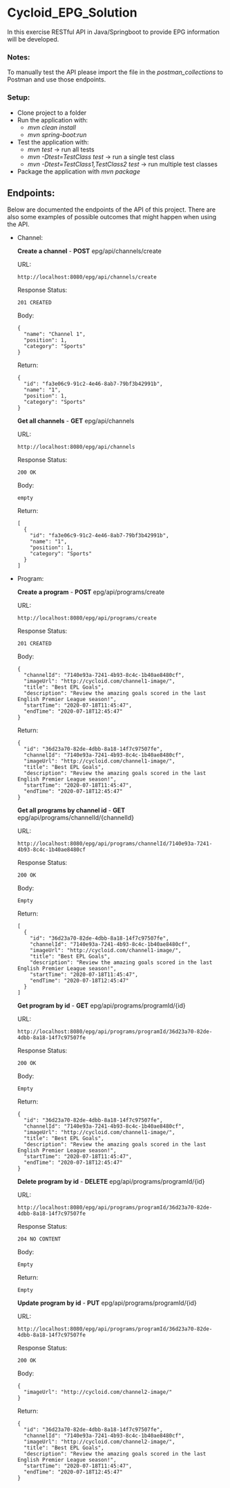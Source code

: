 # Cycloid_EPG_Solution
In this exercise RESTful API in Java/Springboot to provide EPG information will be developed.


### Notes:

To manually test the API please import the file in the _postman_collections_ to Postman and use those endpoints.

### Setup:

- Clone project to a folder
- Run the application with:
  - _mvn clean install_
  - _mvn spring-boot:run_
- Test the application with:
  - _mvn test_ -> run all tests
  - _mvn -Dtest=TestClass test_ -> run a single test class
  - _mvn -Dtest=TestClass1,TestClass2 test_ -> run multiple test classes
- Package the application with _mvn package_

## Endpoints:

Below are documented the endpoints of the API of this project. There are also some examples of possible outcomes that might happen when using the API.

* Channel:

   **Create a channel** - **POST** epg/api/channels/create
   
   URL: 
   
      http://localhost:8080/epg/api/channels/create
      
   Response Status:
   
      201 CREATED
      
   Body:
   
      {
        "name": "Channel 1",
        "position": 1,
        "category": "Sports"
      }
      
   Return:
      
      {
        "id": "fa3e06c9-91c2-4e46-8ab7-79bf3b42991b",
        "name": "1",
        "position": 1,
        "category": "Sports"
      }
       
    **Get all channels** - **GET** epg/api/channels
    
    URL: 
   
      http://localhost:8080/epg/api/channels
      
    Response Status:
   
      200 OK
      
    Body:
    
      empty
      
    Return:
    
      [
        {
          "id": "fa3e06c9-91c2-4e46-8ab7-79bf3b42991b",
          "name": "1",
          "position": 1,
          "category": "Sports"
        }
      ]
      
* Program:

    **Create a program** - **POST** epg/api/programs/create
    
    URL:
      
      http://localhost:8080/epg/api/programs/create
      
    Response Status:
   
      201 CREATED
      
    Body:
      
      {
        "channelId": "7140e93a-7241-4b93-8c4c-1b40ae8480cf",
        "imageUrl": "http://cycloid.com/channel1-image/",
        "title": "Best EPL Goals",
        "description": "Review the amazing goals scored in the last English Premier League season!",
        "startTime": "2020-07-18T11:45:47",
        "endTime": "2020-07-18T12:45:47"
      }
       
    Return:
     
      {
        "id": "36d23a70-82de-4dbb-8a18-14f7c97507fe",
        "channelId": "7140e93a-7241-4b93-8c4c-1b40ae8480cf",
        "imageUrl": "http://cycloid.com/channel1-image/",
        "title": "Best EPL Goals",
        "description": "Review the amazing goals scored in the last English Premier League season!",
        "startTime": "2020-07-18T11:45:47",
        "endTime": "2020-07-18T12:45:47"
      }
      
    **Get all programs by channel id** - **GET** epg/api/programs/channelId/{channelId}
    
    URL:
    
      http://localhost:8080/epg/api/programs/channelId/7140e93a-7241-4b93-8c4c-1b40ae8480cf
      
    Response Status:
    
      200 OK
      
    Body:
    
      Empty
      
    Return:
    
      [
        {
          "id": "36d23a70-82de-4dbb-8a18-14f7c97507fe",
          "channelId": "7140e93a-7241-4b93-8c4c-1b40ae8480cf",
          "imageUrl": "http://cycloid.com/channel1-image/",
          "title": "Best EPL Goals",
          "description": "Review the amazing goals scored in the last English Premier League season!",
          "startTime": "2020-07-18T11:45:47",
          "endTime": "2020-07-18T12:45:47"
        }
      ]
      
    **Get program by id** - **GET** epg/api/programs/programId/{id}
    
    URL:
    
      http://localhost:8080/epg/api/programs/programId/36d23a70-82de-4dbb-8a18-14f7c97507fe
      
    Response Status:
    
      200 OK
      
    Body:
    
      Empty
      
    Return:
    
      {
        "id": "36d23a70-82de-4dbb-8a18-14f7c97507fe",
        "channelId": "7140e93a-7241-4b93-8c4c-1b40ae8480cf",
        "imageUrl": "http://cycloid.com/channel1-image/",
        "title": "Best EPL Goals",
        "description": "Review the amazing goals scored in the last English Premier League season!",
        "startTime": "2020-07-18T11:45:47",
        "endTime": "2020-07-18T12:45:47"
      }
      
    **Delete program by id** - **DELETE** epg/api/programs/programId/{id}
    
    URL:
    
      http://localhost:8080/epg/api/programs/programId/36d23a70-82de-4dbb-8a18-14f7c97507fe
      
    Response Status:
    
      204 NO CONTENT
      
    Body:
    
      Empty
      
    Return:
    
      Empty
      
    **Update program by id** - **PUT** epg/api/programs/programId/{id}
    
    URL:
    
      http://localhost:8080/epg/api/programs/programId/36d23a70-82de-4dbb-8a18-14f7c97507fe
      
    Response Status:
    
      200 OK
      
    Body:
    
      {
        "imageUrl": "http://cycloid.com/channel2-image/"
      }
      
    Return:
    
      {
        "id": "36d23a70-82de-4dbb-8a18-14f7c97507fe",
        "channelId": "7140e93a-7241-4b93-8c4c-1b40ae8480cf",
        "imageUrl": "http://cycloid.com/channel2-image/",
        "title": "Best EPL Goals",
        "description": "Review the amazing goals scored in the last English Premier League season!",
        "startTime": "2020-07-18T11:45:47",
        "endTime": "2020-07-18T12:45:47"
      }
